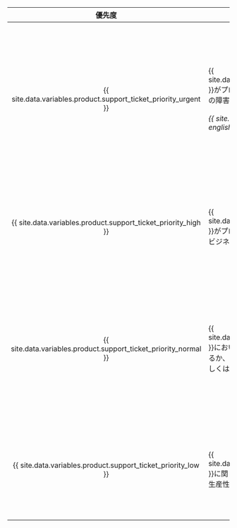 |                                優先度                                 | 説明                                                                                                                                                                                           | サンプル                      |
|:------------------------------------------------------------------:| -------------------------------------------------------------------------------------------------------------------------------------------------------------------------------------------- | ------------------------- |
| {{ site.data.variables.product.support_ticket_priority_urgent }} | {{ site.data.variables.product.prodname_ghe_server }}がプロダクション環境で障害を起こしており、その障害が直接的にビジネスの運用に影響している。<br/><br/>_{{ site.data.reusables.support.priority-urgent-english-only }}_ | <ul><li>すべてのユーザーについて、中核的なGitあるいはWebアプリケーションの機能に影響するエラーもしくは中断</li><li>ユーザーの大多数についての重大なパフォーマンスの低下</li><li>ストレージがフル、もしくは急速に埋まりつつある</li><li>更新されたライセンスファイルをインストールできない</li><li>セキュリティインシデント</li><li>既知の回避策がない、インスタンスへの管理アクセスの喪失</li><li>プロダクション環境へのバックアップのリストアの失敗</li></ul> |
|  {{ site.data.variables.product.support_ticket_priority_high }}  | {{ site.data.variables.product.prodname_ghe_server }}がプロダクション環境で障害を起こしているが、ビジネスへの影響は限定的                                                                                                    | <ul><li>多くのユーザの生産性を引き下げるパフォーマンスの低下</li><li>High Availability (HA)もしくはクラスタノードの障害による冗長性の低下</li><li>インスタンスのバックアップの失敗</li><li>プロダクション環境へのリストアが成功しないかもしれないテストあるいはステージング環境へのリストアの失敗</li></ul> |
| {{ site.data.variables.product.support_ticket_priority_normal }} | {{ site.data.variables.product.prodname_ghe_server }}において限定的あるいは中程度の問題が生じているか、インスタンスの運用に関する一般的な懸念もしくは疑問がある。                                                                                | <ul><li>テストあるいはステージング環境での問題</li><li>{{ site.data.variables.product.prodname_dotcom }}のAPI及び機能の利用方法についてのアドバイス、あるいはインスタンスでのサードパーティとのインテグレーションの設定に関する疑問</li><li>{{ site.data.variables.product.company_short }}が提供しているユーザデータ移行のためのツールについての問題</li><li>アップグレード</li><li>バグのレポート</li><li>期待どおりに動作していない機能</li><li>一般的なセキュリティに関する疑問</li></ul> |
|  {{ site.data.variables.product.support_ticket_priority_low }}   | {{ site.data.variables.product.prodname_ghe_server }}に関して、時間の問題がない、あるいはチームの生産性を阻害していない疑問や提案がある。                                                                                            | <ul><li>機能リクエスト</li><li>製品のフィードバック</li><li>ヘルスチェックのリクエスト（現時点では{{ site.data.variables.product.premium_support_plan }}の顧客のみ利用可能）</li><li>インスタンス上の計画されたメンテナンスの{{ site.data.variables.product.company_short }}への通知</li></ul> |
